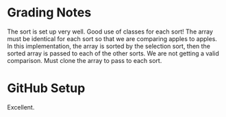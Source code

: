 # Grading Notes

The sort is set up very well. Good use of classes for each sort!
The array must be identical for each sort so that we are comparing apples to apples. In this implementation, the array is sorted by the selection sort,
then the sorted array is passed to each of the other sorts. We are not getting a valid comparison. Must clone the array to pass to each sort.


# GitHub Setup

Excellent.
